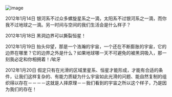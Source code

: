 ![image](https://github.com/rasputin2020/Study_Note_data/assets/84896436/229e2020-5b52-45b2-9f3a-8474c7e05203)

2012年1月14日
银河系不过众多螺旋星系之一滴，太阳系不过银河系之一滴，而你我不过地球之一滴。另一时间与空间的我们生活会是什么样子？

2012年1月18日
黑洞边界可以撕裂恒星！

2012年1月19日
抬头仰望，那是一个浩瀚的宇宙，一个还在不断膨胀的宇宙，它的边界在哪里？它的边界之外是什么？如果地球哪一天不可避免的被黑洞吸入，那一刻我必定和你相拥着！/呲牙

2012年1月20日
假定只有在光滑的区域里星系、恒星才能形成，才能有合适的条件，让我们这样复杂的、有能力质疑为什么宇宙如此光滑的问题、能自然复制的组织得以存在－－－－这就是人择原理－－我们看到的宇宙之所以这个样子，乃是因为我们的存在！
